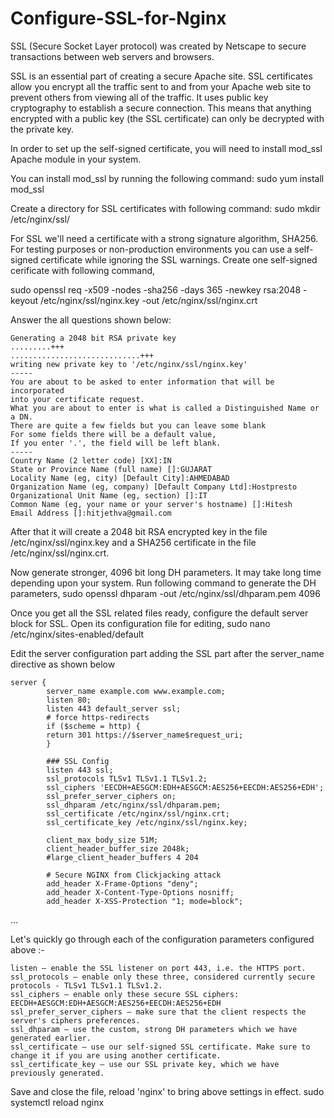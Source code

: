 # Configure-SSL-for-Nginx
SSL (Secure Socket Layer protocol) was created by Netscape to secure transactions between web servers and browsers.

SSL is an essential part of creating a secure Apache site. SSL certificates allow you encrypt all the traffic sent to and from your Apache web site to prevent others from viewing all of the traffic. It uses public key cryptography to establish a secure connection. This means that anything encrypted with a public key (the SSL certificate) can only be decrypted with the private key.

In order to set up the self-signed certificate, you will need to install mod_ssl Apache module in your system.

You can install mod_ssl by running the following command:
sudo yum install mod_ssl

Create a directory for SSL certificates with following command:
sudo mkdir /etc/nginx/ssl/

For SSL we'll need a certificate with a strong signature algorithm, SHA256. For testing purposes or non-production environments you can use a self-signed certificate while ignoring the SSL warnings. Create one self-signed cerificate with following command,

sudo openssl req -x509 -nodes -sha256 -days 365 -newkey rsa:2048 -keyout /etc/nginx/ssl/nginx.key -out /etc/nginx/ssl/nginx.crt

Answer the all questions shown below:

    Generating a 2048 bit RSA private key
    .........+++
    .............................+++
    writing new private key to '/etc/nginx/ssl/nginx.key'
    -----
    You are about to be asked to enter information that will be incorporated
    into your certificate request.
    What you are about to enter is what is called a Distinguished Name or a DN.
    There are quite a few fields but you can leave some blank
    For some fields there will be a default value,
    If you enter '.', the field will be left blank.
    -----
    Country Name (2 letter code) [XX]:IN
    State or Province Name (full name) []:GUJARAT
    Locality Name (eg, city) [Default City]:AHMEDABAD
    Organization Name (eg, company) [Default Company Ltd]:Hostpresto
    Organizational Unit Name (eg, section) []:IT
    Common Name (eg, your name or your server's hostname) []:Hitesh
    Email Address []:hitjethva@gmail.com

After that it will create a 2048 bit RSA encrypted key in the file /etc/nginx/ssl/nginx.key and a SHA256 certificate in the file /etc/nginx/ssl/nginx.crt.

Now generate stronger, 4096 bit long DH parameters. It may take long time depending upon your system. Run following command to generate the DH parameters,
sudo openssl dhparam -out /etc/nginx/ssl/dhparam.pem 4096

Once you get all the SSL related files ready, configure the default server block for SSL. Open its configuration file for editing,
sudo nano /etc/nginx/sites-enabled/default

Edit the server configuration part adding the SSL part after the server_name directive as shown below
        

    server {
            server_name example.com www.example.com;
            listen 80;
            listen 443 default_server ssl;
            # force https-redirects
            if ($scheme = http) {
            return 301 https://$server_name$request_uri;
            }
           
            ### SSL Config
            listen 443 ssl;
            ssl_protocols TLSv1 TLSv1.1 TLSv1.2;
            ssl_ciphers 'EECDH+AESGCM:EDH+AESGCM:AES256+EECDH:AES256+EDH';
            ssl_prefer_server_ciphers on;
            ssl_dhparam /etc/nginx/ssl/dhparam.pem;
            ssl_certificate /etc/nginx/ssl/nginx.crt;
            ssl_certificate_key /etc/nginx/ssl/nginx.key;
                  
            client_max_body_size 51M;
            client_header_buffer_size 2048k;
            #large_client_header_buffers 4 204

            # Secure NGINX from Clickjacking attack
            add_header X-Frame-Options "deny";
            add_header X-Content-Type-Options nosniff;
            add_header X-XSS-Protection "1; mode=block";



...

Let's quickly go through each of the configuration parameters configured above :-

    listen — enable the SSL listener on port 443, i.e. the HTTPS port.
    ssl_protocols — enable only these three, considered currently secure protocols - TLSv1 TLSv1.1 TLSv1.2.
    ssl_ciphers — enable only these secure SSL ciphers: EECDH+AESGCM:EDH+AESGCM:AES256+EECDH:AES256+EDH
    ssl_prefer_server_ciphers — make sure that the client respects the server's ciphers preferences.
    ssl_dhparam — use the custom, strong DH parameters which we have generated earlier.
    ssl_certificate — use our self-signed SSL certificate. Make sure to change it if you are using another certificate.
    ssl_certificate_key — use our SSL private key, which we have previously generated.

Save and close the file, reload 'nginx' to bring above settings in effect.
sudo systemctl reload nginx



